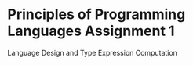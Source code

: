 # Principles of Programming Languages Assignment 1
Language Design and Type Expression Computation 
